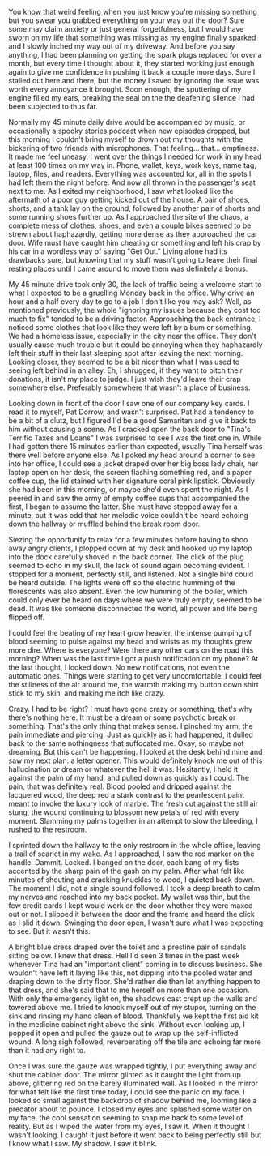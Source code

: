 You know that weird feeling when you just know you're missing something but you swear you grabbed everything on your way out the door? Sure some may claim anxiety or just general forgetfulness, but I would have sworn on my life that something was missing as my engine finally sparked and I slowly inched my way out of my driveway. And before you say anything, I had been planning on getting the spark plugs replaced for over a month, but every time I thought about it, they started working just enough again to give me confidence in pushing it back a couple more days. Sure I stalled out here and there, but the money I saved by ignoring the issue was worth every annoyance it brought. Soon enough, the sputtering of my engine filled my ears, breaking the seal on the the deafening silence I had been subjected to thus far. 

Normally my 45 minute daily drive would be accompanied by music, or occasionally a spooky stories podcast when new episodes dropped, but this morning I couldn't bring myself to drown out my thoughts with the bickering of two friends with microphones. That feeling... that... emptiness. It made me feel uneasy. I went over the things I needed for work in my head at least 100 times on my way in. Phone, wallet, keys, work keys, name tag, laptop, files, and readers. Everything was accounted for, all in the spots I had left them the night before. And now all thrown in the passenger's seat next to me. As I exited my neighborhood, I saw what looked like the aftermath of a poor guy getting kicked out of the house. A pair of shoes, shorts, and a tank lay on the ground, followed by another pair of shorts and some running shoes further up. As I approached the site of the chaos, a complete mess of clothes, shoes, and even a couple bikes seemed to be strewn about haphazardly, getting more dense as they approached the car door. Wife must have caught him cheating or something and left his crap by his car in a wordless way of saying "Get Out." Living alone had its drawbacks sure, but knowing that my stuff wasn't going to leave their final resting places until I came around to move them was definitely a bonus. 

My 45 minute drive took only 30, the lack of traffic being a welcome start to what I expected to be a gruelling Monday back in the office. Why drive an hour and a half every day to go to a job I don't like you may ask? Well, as mentioned previously, the whole "ignoring my issues because they cost too much to fix" tended to be a driving factor. Approaching the back entrance, I noticed some clothes that look like they were left by a bum or something. We had a homeless issue, especially in the city near the office. They don't usually cause much trouble but it could be annoying when they haphazardly left their stuff in their last sleeping spot after leaving the next morning. Looking closer, they seemed to be a bit nicer than what I was used to seeing left behind in an alley. Eh, I shrugged, if they want to pitch their donations, it isn't my place to judge. I just wish they'd leave their crap somewhere else. Preferably somewhere that wasn't a place of business.

Looking down in front of the door I saw one of our company key cards. I read it to myself, Pat Dorrow, and wasn't surprised. Pat had a tendency to be a bit of a clutz, but I figured I'd be a good Samaritan and give it back to him without causing a scene. As I cracked open the back door to "Tina's Terrific Taxes and Loans" I was surprised to see I was the first one in. While I had gotten there 15 minutes earlier than expected, usually Tina herself was there well before anyone else. As I poked my head around a corner to see into her office, I could see a jacket draped over her big boss lady chair, her laptop open on her desk, the screen flashing something red, and a paper coffee cup, the lid stained with her signature coral pink lipstick. Obviously she had been in this morning, or maybe she'd even spent the night. As I peered in and saw the army of empty coffee cups that accompanied the first, I began to assume the latter. She must have stepped away for a minute, but it was odd that her melodic voice couldn't be heard echoing down the hallway or muffled behind the break room door. 

Siezing the opportunity to relax for a few minutes before having to shoo away angry clients, I plopped down at my desk and hooked up my laptop into the dock carefully shoved in the back corner. The click of the plug seemed to echo in my skull, the lack of sound again becoming evident. I stopped for a moment, perfectly still, and listened. Not a single bird could be heard outside. The lights were off so the electric humming of the florescents was also absent. Even the low humming of the boiler, which could only ever be heard on days where we were truly empty, seemed to be dead. It was like someone disconnected the world, all power and life being flipped off. 

I could feel the beating of my heart grow heavier, the intense pumping of blood seeming to pulse against my head and wrists as my thoughts grew more dire. Where is everyone? Were there any other cars on the road this morning? When was the last time I got a push notification on my phone? At the last thought, I looked down. No new notifications, not even the automatic ones. Things were starting to get very uncomfortable. I could feel the stillness of the air around me, the warmth making my button down shirt stick to my skin, and making me itch like crazy.

Crazy. I had to be right? I must have gone crazy or something, that's why there's nothing here. It must be a dream or some psychotic break or something. That's the only thing that makes sense. I pinched my arm, the pain immediate and piercing. Just as quickly as it had happened, it dulled back to the same nothingness that suffocated me. Okay, so maybe not dreaming. But this can't be happening. I looked at the desk behind mine and saw my next plan: a letter opener. This would definitely knock me out of this hallucination or dream or whatever the hell it was. Hesitantly, I held it against the palm of my hand, and pulled down as quickly as I could. The pain, that was definitely real. Blood pooled and dripped against the lacquered wood, the deep red a stark contrast to the pearlescent paint meant to invoke the luxury look of marble. The fresh cut against the still air stung, the wound continuing to blossom new petals of red with every moment. Slamming my palms together in an attempt to slow the bleeding, I rushed to the restroom. 

I sprinted down the hallway to the only restroom in the whole office, leaving a trail of scarlet in my wake. As I approached, I saw the red marker on the handle. Dammit. Locked. I banged on the door, each bang of my fists accented by the sharp pain of the gash on my palm. After what felt like minutes of shouting and cracking knuckles to wood, I quieted back down. The moment I did, not a single sound followed. I took a deep breath to calm my nerves and reached into my back pocket. My wallet was thin, but the few credit cards I kept would work on the door whether they were maxed out or not. I slipped it between the door and the frame and heard the click as I slid it down. Swinging the door open, I wasn't sure what I was expecting to see. But it wasn't this. 

A bright blue dress draped over the toilet and a prestine pair of sandals sitting below. I knew that dress. Hell I'd seen 3 times in the past week whenever Tina had an "important client" coming in to discuss business. She wouldn't have left it laying like this, not dipping into the pooled water and draping down to the dirty floor. She'd rather die than let anything happen to that dress, and she's said that to me herself on more than one occasion. With only the emergency light on, the shadows cast crept up the walls and towered above me. I tried to knock myself out of my stupor, turning on the sink and rinsing my hand clean of blood. Thankfully we kept the first aid kit in the medicine cabinet right above the sink. Without even looking up, I popped it open and pulled the gauze out to wrap up the self-inflicted wound. A long sigh followed, reverberating off the tile and echoing far more than it had any right to.

Once I was sure the gauze was wrapped tightly, I put everything away and shut the cabinet door. The mirror glinted as it caught the light from up above, glittering red on the barely illuminated wall. As I looked in the mirror for what felt like the first time today, I could see the panic on my face. I looked so small against the backdrop of shadow behind me, looming like a predator about to pounce. I closed my eyes and splashed some water on my face, the cool sensation seeming to snap me back to some level of reality. But as I wiped the water from my eyes, I saw it. When it thought I wasn't looking. I caught it just before it went back to being perfectly still but I know what I saw. My shadow. I saw it blink. 
